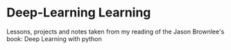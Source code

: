 # Deep-Learning Learning
Lessons, projects and notes taken from my reading of the Jason Brownlee's book: Deep Learning with python
